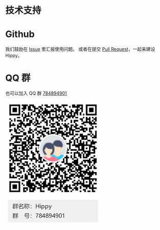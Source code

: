 # 技术支持

# Github

我们鼓励在 [Issue](//github.com/Tencent/Hippy/issues) 里汇报使用问题。
或者在提交 [Pull Request](//github.com/Tencent/Hippy/pulls)，一起来建设Hippy。

# QQ 群

也可以加入 QQ 群 [784894901](//shang.qq.com/wpa/qunwpa?idkey=ce9cd2eb06fd6da26a1a63b70da82edd132964d22998e5154e533822f7b757cc)

[![QQ群](../assets/img/qq-group.png)](//shang.qq.com/wpa/qunwpa?idkey=ce9cd2eb06fd6da26a1a63b70da82edd132964d22998e5154e533822f7b757cc)
